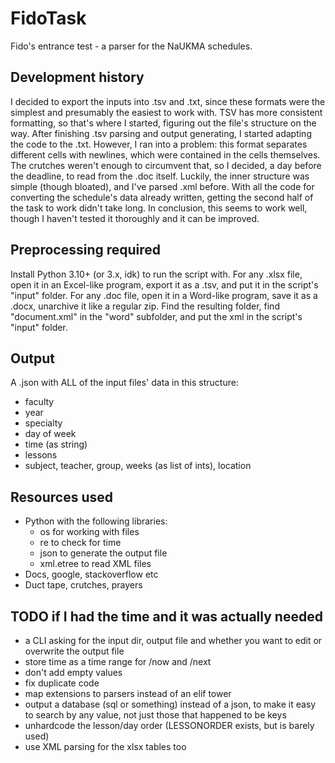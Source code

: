 # FidoTask

Fido's entrance test - a parser for the NaUKMA schedules.

## Development history

I decided to export the inputs into .tsv and .txt, since these formats were the simplest and presumably the easiest to work with. TSV has more consistent formatting, so that's where I started, figuring out the file's structure on the way.
After finishing .tsv parsing and output generating, I started adapting the code to the .txt. However, I ran into a problem: this format separates different cells with newlines, which were contained in the cells themselves. The crutches weren't enough to circumvent that, so I decided, a day before the deadline, to read from the .doc itself. Luckily, the inner structure was simple (though bloated), and I've parsed .xml before. With all the code for converting the schedule's data already written, getting the second half of the task to work didn't take long.
In conclusion, this seems to work well, though I haven't tested it thoroughly and it can be improved.

## Preprocessing required

Install Python 3.10+ (or 3.x, idk) to run the script with.
For any .xlsx file, open it in an Excel-like program, export it as a .tsv, and put it in the script's "input" folder.
For any .doc file, open it in a Word-like program, save it as a .docx, unarchive it like a regular zip. Find the resulting folder, find "document.xml" in the "word" subfolder, and put the xml in the script's "input" folder.

## Output

A .json with ALL of the input files' data in this structure:

- faculty
- year
- specialty
- day of week
- time (as string)
- lessons
- subject, teacher, group, weeks (as list of ints), location

## Resources used

- Python with the following libraries:
  - os for working with files
  - re to check for time
  - json to generate the output file
  - xml.etree to read XML files
- Docs, google, stackoverflow etc
- Duct tape, crutches, prayers

## TODO if I had the time and it was actually needed

- a CLI asking for the input dir, output file and whether you want to edit or overwrite the output file
- store time as a time range for /now and /next
- don't add empty values
- fix duplicate code
- map extensions to parsers instead of an elif tower
- output a database (sql or something) instead of a json, to make it easy to search by any value, not just those that happened to be keys
- unhardcode the lesson/day order (LESSONORDER exists, but is barely used)
- use XML parsing for the xlsx tables too
